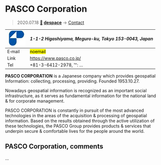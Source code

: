 # PASCO Corporation
> 2020.07.18 **[🚀](../index/index.md) [despace](index.md)** → [Contact](contact.md)

|[![](f/contact/p/pasco_corp_logo1_thumb.jpg)](f/contact/p/pasco_corp_logo1.png)|*1-1-2 Higashiyama, Meguro-ku, Tokyo 153-0043, Japan*|
|:--|:--|
|E‑mail| <mark>noemail</mark> |
|Link| <https://www.pasco.co.jp/> |
|Tel| +81-3-6412-2978, ℻: … |

**PASCO CORPORATION** is a Japanese company which provides geospatial Information: collecting, processing, providing. Founded 1953.10.27.

Nowadays geospatial information is recognized as an important social infrastructure, as it serves as fundamental information for the national land & for corporate management.

PASCO CORPORATION is constantly in pursuit of the most advanced technologies in the areas of the acquisition & processing of geospatial information. Based on the results obtained through the active utilization of these technologies, the PASCO Group provides products & services that underpin secure & comfortable lives for the people around the world.

<p style="page-break-after:always"> </p>

## PASCO Corporation, comments

…

